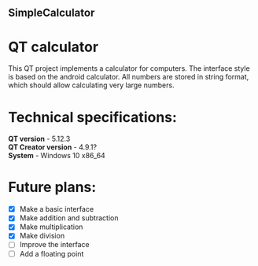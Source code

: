 ## SimpleCalculator
# QT calculator

This QT project implements a calculator for computers. The interface style is based on the android calculator. All numbers are stored in string format, which should allow calculating very large numbers.

# Technical specifications:
**QT version** - 5.12.3 \
**QT Creator version** - 4.9.1? \
**System** - Windows 10 x86_64

# Future plans:
- [x] Make a basic interface
- [x] Make addition and subtraction
- [x] Make multiplication
- [x] Make division
- [ ] Improve the interface
- [ ] Add a floating point